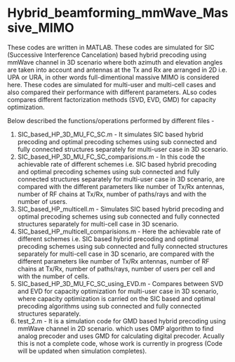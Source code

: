 # Hybrid_beamforming_mmWave_Massive_MIMO

These codes are written in MATLAB. 
These codes are simulated for SIC (Successive Interference Cancelation) based hybrid precoding 
using mmWave channel in 3D scenario where both azimuth and elevation angles are taken into account 
and antennas at the Tx and Rx are arranged in 2D i.e. UPA or URA, in other words full-dimentional
massive MIMO is considered here. These codes are simulated for multi-user and multi-cell cases and also 
compared their performance with different parameters. ALso codes compares different factorization methods
(SVD, EVD, GMD) for capacity optimization. 

Below described the functions/operations performed by different files -
1) SIC_based_HP_3D_MU_FC_SC.m - It simulates SIC based hybrid precoding and optimal precoding schemes
using sub connected and fully connected structures separately for multi-user case in 3D scenario.
2) SIC_based_HP_3D_MU_FC_SC_comparisions.m - In this code the achievable rate of different schemes 
i.e. SIC based hybrid precoding and optimal precoding schemes using sub connected and fully connected 
structures separately for multi-user case in 3D scenario, are compared with the different parameters like 
number of Tx/Rx antennas, number of RF chains at Tx/Rx, number of paths/rays and with the number of users. 
3) SIC_based_HP_multicell.m - Simulates SIC based hybrid precoding and optimal precoding schemes using sub 
connected and fully connected structures separately for multi-cell case in 3D scenario.
4) SIC_based_HP_multicell_comparisions.m - Here the achievable rate of different schemes i.e. SIC based 
hybrid precoding and optimal precoding schemes using sub connected and fully connected structures separately 
for multi-cell case in 3D scenario, are compared with the different parameters like number of Tx/Rx antennas, 
number of RF chains at Tx/Rx, number of paths/rays, number of users per cell and with the number of cells. 
5) SIC_based_HP_3D_MU_FC_SC_using_EVD.m - Compares between SVD and EVD for capacity optimization for 
multi-user case in 3D scenario, where capacity optimization is carried on the SIC based and optimal 
precoding algorithms using sub connected and fully connected structures separately.
6) test_2.m - It is a simulation code for GMD based hybrid precoding using mmWave channel in 2D scenario.
which uses OMP algorithm to find analog precoder and uses GMD for calculating digital precoder.
Acually this is not a complete code, whose work is currently in progress (Code will be updated when 
simulation completes). 
